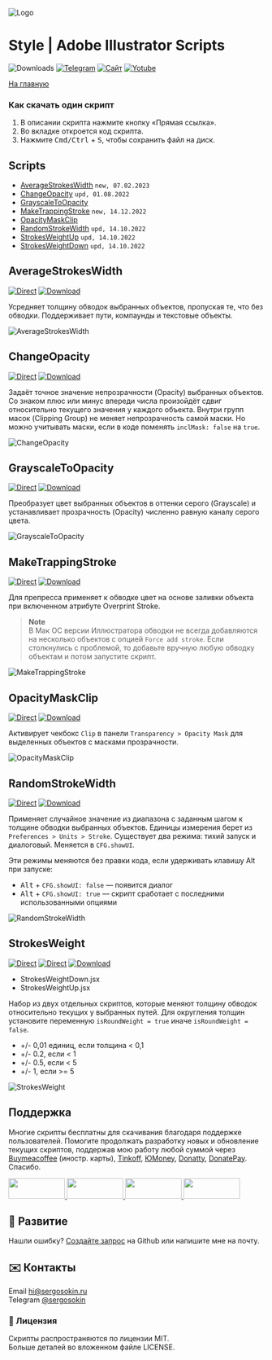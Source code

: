 ![Logo](https://i.ibb.co/mF018gV/emblem.png)

# Style | Adobe Illustrator Scripts

![Downloads](https://img.shields.io/badge/Скачивания-25k-27CF7D.svg) [![Telegram](https://img.shields.io/badge/Telegram--канал-%40aiscripts-0088CC.svg)](https://t.me/aiscripts) [![Сайт](https://img.shields.io/badge/Сайт-ais.sergosoikn.ru-FF7548.svg)](https://ais.sergosokin.ru) [![Yotube](https://img.shields.io/badge/Youtube-%40SergOsokinArt-FF0000.svg)](https://www.youtube.com/c/SergOsokinArt/videos)

[На главную](../README.ru.md)

### Как скачать один скрипт
1. В описании скрипта нажмите кнопку «Прямая ссылка».
2. Во вкладке откроется код скрипта.
3. Нажмите <kbd>Cmd/Ctrl</kbd> + <kbd>S</kbd>, чтобы сохранить файл на диск.

## Scripts
* [AverageStrokesWidth](https://github.com/creold/illustrator-scripts/blob/master/md/Style.ru.md#averagestrokeswidth) `new, 07.02.2023`
* [ChangeOpacity](https://github.com/creold/illustrator-scripts/blob/master/md/Style.ru.md#changeopacity) `upd, 01.08.2022`
* [GrayscaleToOpacity](https://github.com/creold/illustrator-scripts/blob/master/md/Style.ru.md#grayscaletoopacity)
* [MakeTrappingStroke](https://github.com/creold/illustrator-scripts/blob/master/md/Style.ru.md#maketrappingstroke) `new, 14.12.2022`
* [OpacityMaskClip](https://github.com/creold/illustrator-scripts/blob/master/md/Style.ru.md#opacitymaskclip)
* [RandomStrokeWidth](https://github.com/creold/illustrator-scripts/blob/master/md/Style.ru.md#randomstrokewidth) `upd, 14.10.2022`
* [StrokesWeightUp](https://github.com/creold/illustrator-scripts/blob/master/md/Style.ru.md#strokesweight) `upd, 14.10.2022`
* [StrokesWeightDown](https://github.com/creold/illustrator-scripts/blob/master/md/Style.ru.md#strokesweight) `upd, 14.10.2022`

## AverageStrokesWidth
[![Direct](https://img.shields.io/badge/Прямая%20ссылка-AverageStrokesWidth.jsx-FF6900.svg)](https://rebrand.ly/avgstrwd) [![Download](https://img.shields.io/badge/Скачать%20все-Zip--архив-0088CC.svg)](https://bit.ly/2M0j95N)

Усредняет толщину обводок выбранных объектов, пропуская те, что без обводки. Поддерживает пути, компаунды и текстовые объекты. 

![AverageStrokesWidth](https://i.ibb.co/3shb651/Average-Strokes-Width.gif)

## ChangeOpacity
[![Direct](https://img.shields.io/badge/Прямая%20ссылка-ChangeOpacity.jsx-FF6900.svg)](https://rebrand.ly/chngopa) [![Download](https://img.shields.io/badge/Скачать%20все-Zip--архив-0088CC.svg)](https://bit.ly/2M0j95N)

Задаёт точное значение непрозрачности (Opacity) выбранных объектов. Со знаком плюс или минус впереди числа произойдёт сдвиг относительно текущего значения у каждого объекта. Внутри групп масок (Clipping Group) не меняет непрозрачность самой маски. Но можно учитывать маски, если в коде поменять `inclMask: false` на `true`. 

![ChangeOpacity](https://i.ibb.co/zP3Vkww/Change-Opacity.gif)

## GrayscaleToOpacity
[![Direct](https://img.shields.io/badge/Прямая%20ссылка-GrayscaleToOpacity.jsx-FF6900.svg)](https://rebrand.ly/graytoopa) [![Download](https://img.shields.io/badge/Скачать%20все-Zip--архив-0088CC.svg)](https://bit.ly/2M0j95N)

Преобразует цвет выбранных объектов в оттенки серого (Grayscale) и устанавливает прозрачность (Opacity) численно равную каналу серого цвета.

![GrayscaleToOpacity](https://i.ibb.co/qY1Cx68/Grayscale-To-Opacity.gif)

## MakeTrappingStroke
[![Direct](https://img.shields.io/badge/Direct%20Link-MakeTrappingStroke.jsx-FF6900.svg)](https://rebrand.ly/mktrapstroke) [![Download](https://img.shields.io/badge/Download%20All-Zip%20archive-0088CC.svg)](https://bit.ly/2M0j95N)

Для препресса применяет к обводке цвет на основе заливки объекта при включенном атрибуте Overprint Stroke. 

> **Note**   
> В Мак ОС версии Иллюстратора обводки не всегда добавляются на несколько объектов с опцией `Force add stroke`. Если столкнулись с проблемой, то добавьте вручную любую обводку объектам и потом запустите скрипт.

![MakeTrappingStroke](https://i.ibb.co/QQkJ451/Make-Trapping-Stroke.gif)

## OpacityMaskClip
[![Direct](https://img.shields.io/badge/Прямая%20ссылка-OpacityMaskClip.jsx-FF6900.svg)](https://rebrand.ly/opamclip) [![Download](https://img.shields.io/badge/Скачать%20все-Zip--архив-0088CC.svg)](https://bit.ly/2M0j95N)

Активирует чекбокс `Clip` в панели `Transparency > Opacity Mask` для выделенных объектов с масками прозрачности.

![OpacityMaskClip](https://i.ibb.co/Kbn4vqB/Opacity-Mask-Clip.gif)

## RandomStrokeWidth
[![Direct](https://img.shields.io/badge/Прямая%20ссылка-RandomStrokeWidth.jsx-FF6900.svg)](https://rebrand.ly/rndstrwd) [![Download](https://img.shields.io/badge/Скачать%20все-Zip--архив-0088CC.svg)](https://bit.ly/2M0j95N)

Применяет случайное значение из диапазона с заданным шагом к толщине обводки выбранных объектов. Единицы измерения берет из `Preferences > Units > Stroke`. Существует два режима: тихий запуск и диалоговый. Меняется в `CFG.showUI`.   

Эти режимы меняются без правки кода, если удерживать клавишу Alt при запуске:

* <kbd>Alt</kbd> + `CFG.showUI: false` — появится диалог
* <kbd>Alt</kbd> + `CFG.showUI: true` — скрипт сработает с последними использованными опциями

![RandomStrokeWidth](https://i.ibb.co/PQN1qkV/Random-Stroke-Width.gif)

## StrokesWeight
[![Direct](https://img.shields.io/badge/Прямая%20ссылка-StrokesWeightDown.jsx-FF6900.svg)](https://rebrand.ly/strwtdn) [![Direct](https://img.shields.io/badge/Прямая%20ссылка-StrokesWeightUp.jsx-FF6900.svg)](https://rebrand.ly/strwtup) [![Download](https://img.shields.io/badge/Скачать%20все-Zip--архив-0088CC.svg)](https://bit.ly/2M0j95N)

* StrokesWeightDown.jsx
* StrokesWeightUp.jsx

Набор из двух отдельных скриптов, которые меняют толщину обводок относительно текущих у выбранных путей. Для округления толщин установите переменную `isRoundWeight = true` иначе `isRoundWeight = false`.  

* +/- 0,01 единиц, если толщина < 0,1
* +/- 0.2, если < 1
* +/- 0.5, если < 5
* +/- 1, если >= 5

![StrokesWeight](https://i.ibb.co/kKXhnxN/Strokes-Weight.gif)

## Поддержка
Многие скрипты бесплатны для скачивания благодаря поддержке пользователей. Помогите продолжать разработку новых и обновление текущих скриптов, поддержав мою работу любой суммой через [Buymeacoffee] (иностр. карты), [Tinkoff], [ЮMoney], [Donatty], [DonatePay]. Спасибо.   

[Buymeacoffee]: https://www.buymeacoffee.com/osokin
[Tinkoff]: https://www.tinkoff.ru/rm/osokin.sergey127/SN67U9405/
[ЮMoney]: https://yoomoney.ru/to/410011149615582
[Donatty]: https://donatty.com/sergosokin
[DonatePay]: https://new.donatepay.ru/@osokin

<a href="https://www.buymeacoffee.com/osokin">
  <img width="111" height="40" src="https://i.ibb.co/0ssTJQ1/bmc-badge.png">
</a>

<a href="https://yoomoney.ru/to/410011149615582">
  <img width="111" height="40" src="https://i.ibb.co/wwrYWJ5/yoomoney-badge.png">
</a>

<a href="https://donatty.com/sergosokin">
  <img width="111" height="40" src="https://i.ibb.co/s61FGCn/donatty-badge.png">
</a>

<a href="https://new.donatepay.ru/@osokin">
  <img width="111" height="40" src="https://i.ibb.co/0KJ94ND/donatepay-badge.png">
</a>

## 🤝 Развитие

Нашли ошибку? [Создайте запрос](https://github.com/creold/illustrator-scripts/issues) на Github или напишите мне на почту.

## ✉️ Контакты
Email <hi@sergosokin.ru>  
Telegram [@sergosokin](https://t.me/sergosokin)

### 📝 Лицензия

Скрипты распространяются по лицензии MIT.   
Больше деталей во вложенном файле LICENSE.